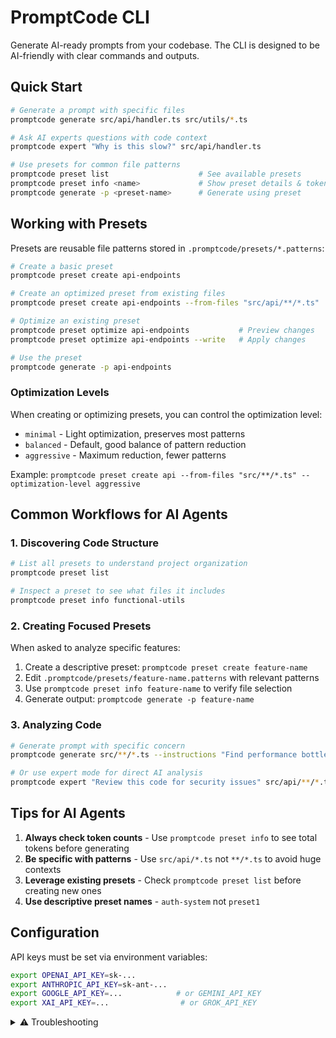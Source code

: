 # PromptCode CLI

Generate AI-ready prompts from your codebase. The CLI is designed to be AI-friendly with clear commands and outputs.

## Quick Start

```bash
# Generate a prompt with specific files
promptcode generate src/api/handler.ts src/utils/*.ts

# Ask AI experts questions with code context
promptcode expert "Why is this slow?" src/api/handler.ts

# Use presets for common file patterns
promptcode preset list                    # See available presets
promptcode preset info <name>             # Show preset details & token count
promptcode generate -p <preset-name>      # Generate using preset
```

## Working with Presets

Presets are reusable file patterns stored in `.promptcode/presets/*.patterns`:

```bash
# Create a basic preset
promptcode preset create api-endpoints

# Create an optimized preset from existing files
promptcode preset create api-endpoints --from-files "src/api/**/*.ts"

# Optimize an existing preset
promptcode preset optimize api-endpoints           # Preview changes
promptcode preset optimize api-endpoints --write   # Apply changes

# Use the preset
promptcode generate -p api-endpoints
```

### Optimization Levels
When creating or optimizing presets, you can control the optimization level:
- `minimal` - Light optimization, preserves most patterns
- `balanced` - Default, good balance of pattern reduction
- `aggressive` - Maximum reduction, fewer patterns

Example: `promptcode preset create api --from-files "src/**/*.ts" --optimization-level aggressive`

## Common Workflows for AI Agents

### 1. Discovering Code Structure
```bash
# List all presets to understand project organization
promptcode preset list

# Inspect a preset to see what files it includes
promptcode preset info functional-utils
```

### 2. Creating Focused Presets
When asked to analyze specific features:
1. Create a descriptive preset: `promptcode preset create feature-name`
2. Edit `.promptcode/presets/feature-name.patterns` with relevant patterns
3. Use `promptcode preset info feature-name` to verify file selection
4. Generate output: `promptcode generate -p feature-name`

### 3. Analyzing Code
```bash
# Generate prompt with specific concern
promptcode generate src/**/*.ts --instructions "Find performance bottlenecks"

# Or use expert mode for direct AI analysis
promptcode expert "Review this code for security issues" src/api/**/*.ts
```

## Tips for AI Agents

1. **Always check token counts** - Use `promptcode preset info` to see total tokens before generating
2. **Be specific with patterns** - Use `src/api/*.ts` not `**/*.ts` to avoid huge contexts
3. **Leverage existing presets** - Check `promptcode preset list` before creating new ones
4. **Use descriptive preset names** - `auth-system` not `preset1`

## Configuration

API keys must be set via environment variables:
```bash
export OPENAI_API_KEY=sk-...
export ANTHROPIC_API_KEY=sk-ant-...
export GOOGLE_API_KEY=...            # or GEMINI_API_KEY
export XAI_API_KEY=...                # or GROK_API_KEY
```

<details>
<summary>⚠️ Troubleshooting</summary>

• **Command not found** – The CLI auto-installs to `~/.local/bin`. Ensure it's in PATH  
• **Missing API key** – Set via environment variable as shown above  
• **Context too large** – Use more specific file patterns or create focused presets
• **Preset not found** – Check `.promptcode/presets/` directory exists
</details>